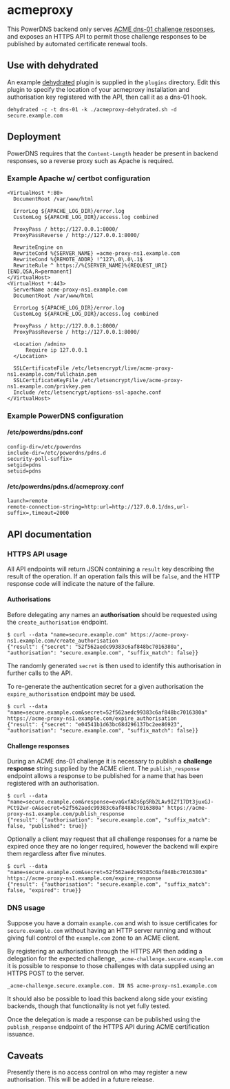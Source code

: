 # acmeproxy

This PowerDNS backend only serves [ACME dns-01 challenge responses](https://tools.ietf.org/html/draft-ietf-acme-acme-01), and exposes an HTTPS API to permit those challenge responses to be published by automated certificate renewal tools.

## Use with dehydrated

An example [dehydrated](http://dehydrated.de/) plugin is supplied in the `plugins` directory. Edit this plugin to specify the location of your acmeproxy installation and authorisation key registered with the API, then call it as a dns-01 hook.

    dehydrated -c -t dns-01 -k ./acmeproxy-dehydrated.sh -d secure.example.com

## Deployment

PowerDNS requires that the `Content-Length` header be present in backend responses, so a reverse proxy such as Apache is required.

### Example Apache w/ certbot configuration

    <VirtualHost *:80>
      DocumentRoot /var/www/html

      ErrorLog ${APACHE_LOG_DIR}/error.log
      CustomLog ${APACHE_LOG_DIR}/access.log combined

      ProxyPass / http://127.0.0.1:8000/
      ProxyPassReverse / http://127.0.0.1:8000/

      RewriteEngine on
      RewriteCond %{SERVER_NAME} =acme-proxy-ns1.example.com
      RewriteCond %{REMOTE_ADDR} !^127\.0\.0\.1$
      RewriteRule ^ https://%{SERVER_NAME}%{REQUEST_URI} [END,QSA,R=permanent]
    </VirtualHost>
    <VirtualHost *:443>
      ServerName acme-proxy-ns1.example.com
      DocumentRoot /var/www/html

      ErrorLog ${APACHE_LOG_DIR}/error.log
      CustomLog ${APACHE_LOG_DIR}/access.log combined

      ProxyPass / http://127.0.0.1:8000/
      ProxyPassReverse / http://127.0.0.1:8000/

      <Location /admin>
          Require ip 127.0.0.1
      </Location>

      SSLCertificateFile /etc/letsencrypt/live/acme-proxy-ns1.example.com/fullchain.pem
      SSLCertificateKeyFile /etc/letsencrypt/live/acme-proxy-ns1.example.com/privkey.pem
      Include /etc/letsencrypt/options-ssl-apache.conf
    </VirtualHost>

### Example PowerDNS configuration

#### /etc/powerdns/pdns.conf

    config-dir=/etc/powerdns
    include-dir=/etc/powerdns/pdns.d
    security-poll-suffix=
    setgid=pdns
    setuid=pdns

#### /etc/powerdns/pdns.d/acmeproxy.conf

    launch=remote
    remote-connection-string=http:url=http://127.0.0.1/dns,url-suffix=,timeout=2000

## API documentation

### HTTPS API usage

All API endpoints will return JSON containing a `result` key describing the result of the operation. If an operation fails this will be `false`, and the HTTP response code will indicate the nature of the failure.

#### Authorisations

Before delegating any names an **authorisation** should be requested using the `create_authorisation` endpoint.

    $ curl --data "name=secure.example.com" https://acme-proxy-ns1.example.com/create_authorisation
    {"result": {"secret": "52f562aedc99383c6af848bc7016380a", "authorisation": "secure.example.com", "suffix_match": false}}

The randomly generated `secret` is then used to identify this authorisation in further calls to the API.

To re-generate the authentication secret for a given authorisation the `expire_authorisation` endpoint may be used.

    $ curl --data "name=secure.example.com&secret=52f562aedc99383c6af848bc7016380a" https://acme-proxy-ns1.example.com/expire_authorisation
    {"result": {"secret": "e04541b1d63bc68d296137bc2ee86923", "authorisation": "secure.example.com", "suffix_match": false}}

#### Challenge responses

During an ACME dns-01 challenge it is necessary to publish a **challenge response** string supplied by the ACME client. The `publish_response` endpoint allows a response to be published for a name that has been registered with an authorisation.

    $ curl --data "name=secure.example.com&response=evaGxfADs6pSRb2LAv9IZf17Dt3juxGJ-PCt92wr-oA&secret=52f562aedc99383c6af848bc7016380a" https://acme-proxy-ns1.example.com/publish_response
    {"result": {"authorisation": "secure.example.com", "suffix_match": false, "published": true}}

Optionally a client may request that all challenge responses for a name be expired once they are no longer required, however the backend will expire them regardless after five minutes.

    $ curl --data "name=secure.example.com&secret=52f562aedc99383c6af848bc7016380a" https://acme-proxy-ns1.example.com/expire_response
    {"result": {"authorisation": "secure.example.com", "suffix_match": false, "expired": true}}

### DNS usage

Suppose you have a domain `example.com` and wish to issue certificates for `secure.example.com` without having an HTTP server running and without giving full control of the `example.com` zone to an ACME client.

By registering an authorisation through the HTTPS API then adding a delegation for the expected challenge, `_acme-challenge.secure.example.com` it is possible to response to those challenges with data supplied using an HTTPS POST to the server.

    _acme-challenge.secure.example.com. IN NS acme-proxy-ns1.example.com

It should also be possible to load this backend along side your existing backends, though that functionality is not yet fully tested.

Once the delegation is made a response can be published using the `publish_response` endpoint of the HTTPS API during ACME certification issuance.

## Caveats

Presently there is no access control on who may register a new authorisation. This will be added in a future release.
